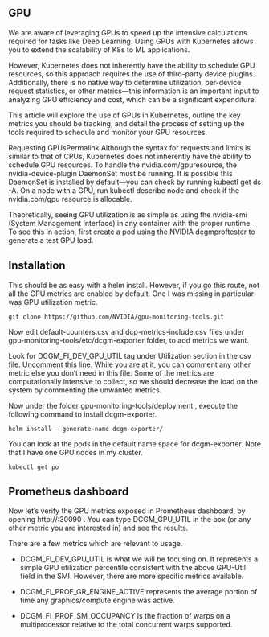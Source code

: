 ## GPU
 

We are aware of leveraging GPUs to speed up the intensive calculations required for tasks like Deep Learning. Using GPUs with Kubernetes allows you to extend the scalability of K8s to ML applications.

However, Kubernetes does not inherently have the ability to schedule GPU resources, so this approach requires the use of third-party device plugins. Additionally, there is no native way to determine utilization, per-device request statistics, or other metrics—this information is an important input to analyzing GPU efficiency and cost, which can be a significant expenditure.

This article will explore the use of GPUs in Kubernetes, outline the key metrics you should be tracking, and detail the process of setting up the tools required to schedule and monitor your GPU resources.

Requesting GPUsPermalink
Although the syntax for requests and limits is similar to that of CPUs, Kubernetes does not inherently have the ability to schedule GPU resources. To handle the nvidia.com/gpuresource, the nvidia-device-plugin DaemonSet must be running. It is possible this DaemonSet is installed by default—you can check by running kubectl get ds -A. On a node with a GPU, run kubectl describe node <gpu-node-name>and check if the nvidia.com/gpu resource is allocable.

Theoretically, seeing GPU utilization is as simple as using the nvidia-smi (System Management Interface) in any container with the proper runtime. To see this in action, first create a pod using the NVIDIA dcgmproftester to generate a test GPU load.


## Installation
This should be as easy with a helm install. However, if you go this route, not all the GPU metrics are enabled by default. One I was missing in particular was GPU utilization metric.

```
git clone https://github.com/NVIDIA/gpu-monitoring-tools.git
```
Now edit default-counters.csv and dcp-metrics-include.csv files under gpu-monitoring-tools/etc/dcgm-exporter folder, to add metrics we want.

Look for DCGM_FI_DEV_GPU_UTIL tag under Utilization section in the csv file. Uncomment this line. While you are at it, you can comment any other metric else you don’t need in this file. Some of the metrics are computationally intensive to collect, so we should decrease the load on the system by commenting the unwanted metrics.

Now under the folder gpu-monitoring-tools/deployment , execute the following command to install dcgm-exporter.

```
helm install — generate-name dcgm-exporter/
```

You can look at the pods in the default name space for dcgm-exporter. Note that I have one GPU nodes in my cluster.

```kubectl get po```

## Prometheus dashboard

Now let’s verify the GPU metrics exposed in Prometheus dashboard, by opening http://<machine-ip-address>:30090 . You can type DCGM_GPU_UTIL in the box (or any other metric you are interested in) and see the results.

There are a few metrics which are relevant to usage.

- DCGM_FI_DEV_GPU_UTIL is what we will be focusing on. It represents a simple GPU utilization percentile consistent with the above GPU-Util field in the SMI. However, there are more specific metrics available.

- DCGM_FI_PROF_GR_ENGINE_ACTIVE represents the average portion of time any graphics/compute engine was active.

- DCGM_FI_PROF_SM_OCCUPANCY is the fraction of warps on a multiprocessor relative to the total concurrent warps supported.


